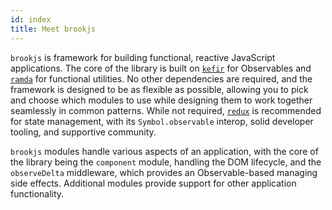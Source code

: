 ```yaml
---
id: index
title: Meet brookjs
---
```


`brookjs` is framework for building functional, reactive JavaScript applications. The core of the library is built on [`kefir`][kefir] for Observables and [`ramda`][ramda] for functional utilities. No other dependencies are required, and the framework is designed to be as flexible as possible, allowing you to pick and choose which modules to use while designing them to work together seamlessly in common patterns. While not required, [`redux`][redux] is recommended for state management, with its `Symbol.observable` interop, solid developer tooling, and supportive community.

`brookjs` modules handle various aspects of an application, with the core of the library being the `component` module, handling the DOM lifecycle, and the `observeDelta` middleware, which provides an Observable-based managing side effects. Additional modules provide support for other application functionality.

  [kefir]: http://rpominov.github.io/kefir/
  [ramda]: http://ramdajs.com/
  [redux]: http://redux.js.org/
